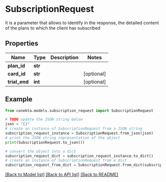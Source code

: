 # SubscriptionRequest

It is a parameter that allows to identify in the response, the detailed content of the plans to which the client has subscribed

## Properties

Name | Type | Description | Notes
------------ | ------------- | ------------- | -------------
**plan_id** | **str** |  | 
**card_id** | **str** |  | [optional] 
**trial_end** | **int** |  | [optional] 

## Example

```python
from conekta.models.subscription_request import SubscriptionRequest

# TODO update the JSON string below
json = "{}"
# create an instance of SubscriptionRequest from a JSON string
subscription_request_instance = SubscriptionRequest.from_json(json)
# print the JSON string representation of the object
print(SubscriptionRequest.to_json())

# convert the object into a dict
subscription_request_dict = subscription_request_instance.to_dict()
# create an instance of SubscriptionRequest from a dict
subscription_request_from_dict = SubscriptionRequest.from_dict(subscription_request_dict)
```
[[Back to Model list]](../README.md#documentation-for-models) [[Back to API list]](../README.md#documentation-for-api-endpoints) [[Back to README]](../README.md)


